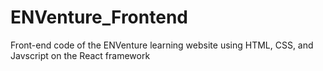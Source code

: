 # ENVenture_Frontend
 Front-end code of the ENVenture learning website using HTML, CSS, and Javscript on the React framework
